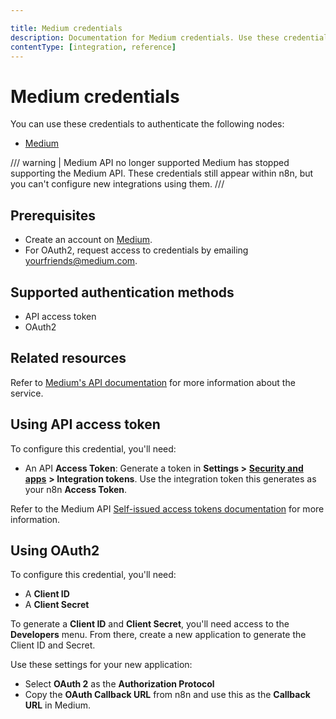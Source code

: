 ```yaml
---

title: Medium credentials
description: Documentation for Medium credentials. Use these credentials to authenticate Medium in n8n, a workflow automation platform.
contentType: [integration, reference]
---
```


# Medium credentials

You can use these credentials to authenticate the following nodes:

- [Medium](/integrations/builtin/app-nodes/n8n-nodes-base.medium.md)

/// warning | Medium API no longer supported
Medium has stopped supporting the Medium API. These credentials still appear within n8n, but you can't configure new integrations using them.
///

## Prerequisites

- Create an account on [Medium](https://www.medium.com/).
- For OAuth2, request access to credentials by emailing [yourfriends@medium.com](mailto:yourfriends@medium.com).

## Supported authentication methods

- API access token
- OAuth2

## Related resources

Refer to [Medium's API documentation](https://github.com/Medium/medium-api-docs) for more information about the service.

## Using API access token

To configure this credential, you'll need:

- An API **Access Token**: Generate a token in **Settings >** [**Security and apps**](https://medium.com/me/settings/security) **> Integration tokens**. Use the integration token this generates as your n8n **Access Token**.

Refer to the Medium API [Self-issued access tokens documentation](https://github.com/Medium/medium-api-docs?tab=readme-ov-file#21-self-issued-access-tokens) for more information.

## Using OAuth2

To configure this credential, you'll need:

- A **Client ID**
- A **Client Secret**

To generate a **Client ID** and **Client Secret**, you'll need access to the **Developers** menu. From there, create a new application to generate the Client ID and Secret.

Use these settings for your new application:

- Select **OAuth 2** as the **Authorization Protocol**
- Copy the **OAuth Callback URL** from n8n and use this as the **Callback URL** in Medium.
